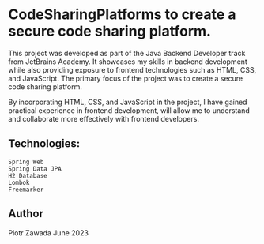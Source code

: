 # CodeSharingPlatforms to create a secure code sharing platform.

This project was developed as part of the Java Backend Developer track from JetBrains Academy. It showcases my skills in backend development while also providing exposure to frontend technologies such as HTML, CSS, and JavaScript. The primary focus of the project was to create a secure code sharing platform.

By incorporating HTML, CSS, and JavaScript in the project, I have gained practical experience in frontend development, will allow me to understand and collaborate more effectively with frontend developers. 

## Technologies:
    Spring Web
    Spring Data JPA
    H2 Database
    Lombok
    Freemarker
## Author
Piotr Zawada
June 2023



